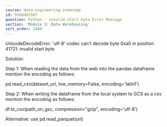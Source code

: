 ```yaml
---
course: data-engineering-zoomcamp
id: 55b6d6256f
question: Python - invalid start byte Error Message
section: 'Module 3: Data Warehousing'
sort_order: 2400
---
```


UnicodeDecodeError: 'utf-8' codec can't decode byte 0xa0 in position 41721: invalid start byte

Solution:

Step 1: When reading the data from the web into the pandas dataframe mention the encoding as follows:

pd.read_csv(dataset_url, low_memory=False, encoding='latin1')

Step 2: When writing the dataframe from the local system to GCS as a csv mention the encoding as follows:

df.to_csv(path_on_gsc, compression="gzip", encoding='utf-8')

Alternative: use pd.read_parquet(url)

